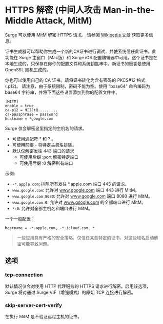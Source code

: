 # HTTPS 解密 (中间人攻击 Man-in-the-Middle Attack, MitM)

Surge 可以使用 MitM 解密 HTTPS 请求。 请参阅 [Wikipedia 文章](https://en.wikipedia.org/wiki/Man-in-the-middle_attack) 获取更多信息。

证书生成器可以帮助你生成一个新的CA证书进行调试，并使系统信任此证书。此功能在 Surge 主窗口（Mac版）和 Surge iOS 配置编辑器中可用。这个证书是在本地生成的，只保存在你你的配置文件和系统钥匙串中。新证书的密钥是使用 OpenSSL 随机生成的。

你也可以使用自己的 CA 证书。请将证书转化为含有密码的 PKCS#12 格式 (.p12)。 请注意，由于系统限制，密码不能为空。使用 "base64" 命令编码为 base64 字符串，并将下面这些设置添加到你的配置文件中。

```
[MITM]
enable = true
ca-p12 = MIIJtQ.........
ca-passphrase = password
hostname = *google.com
```

Surge 仅会解密这里指定的主机名的请求。

- 可使用通配符 * 和 ? 。
- 可使用前缀 - 将特定主机名排除。
- 默认仅解密发往 443 端口的请求
  - 可使用后缀 :port 解密特定端口
  - 可使用后缀 :0 解密所有端口

示例:
- `-*.apple.com`: 排除所有发往 *.apple.com 端口 443 的请求。
- `www.google.com`: 允许对 www.google.com 端口 443 进行 MitM。
- `www.google.com:8080`: 允许对 www.google.com 端口 8080 进行 MitM。
- `www.google.com:0`: 允许对 www.google.com 的全部端口进行 MitM。
- `*:0`: 允许对全部主机名和端口进行 MitM。

一个一般配置：

`hostname = -*.apple.com, -*.icloud.com, *`

> 一些应用具有严格的安全策略，仅信任某些特定的证书，对这些域名启动解密可能导致问题。


## 选项

### tcp-connection

默认情况仅会对使用 HTTP 代理服务的 HTTPS 请求进行解密。启用该选项，Surge 将对通过 Surge VIF（增强模式）的原始 TCP 连接进行解密。

### skip-server-cert-verify

在执行 MitM 是不验证远程主机的证书。

